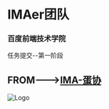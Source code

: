 # IMAer团队

### 百度前端技术学院
任务提交--第一阶段


## FROM--->[IMA-蛋协](http://www.ima-vida.com)
![Logo](http://www.zeakhold.com/images/ima-vida-big.jpg)
